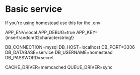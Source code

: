 # Basic service

If you're using homestead use this for the .env

APP_ENV=local
APP_DEBUG=true
APP_KEY={insertrandom32characterstring!}

DB_CONNECTION=mysql
DB_HOST=localhost
DB_PORT=3306
DB_DATABASE=service
DB_USERNAME=homestead
DB_PASSWORD=secret

CACHE_DRIVER=memcached
QUEUE_DRIVER=sync
